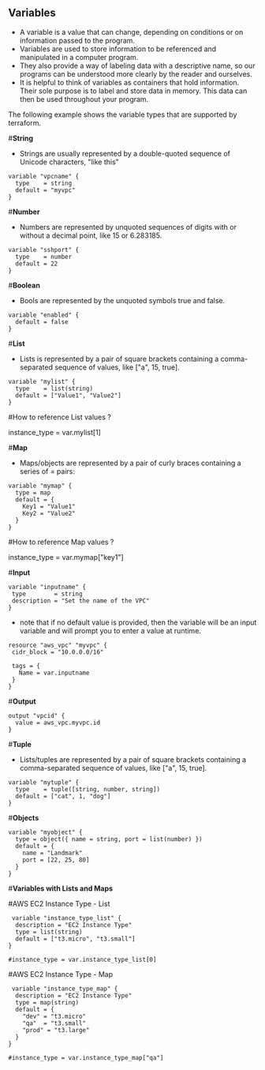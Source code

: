 ## **Variables**

- A variable is a value that can change, depending on conditions or on information passed to the program.
- Variables are used to store information to be referenced and manipulated in a computer program.
- They also provide a way of labeling data with a descriptive name, so our programs can be understood more clearly by the reader and ourselves.
- It is helpful to think of variables as containers that hold information. Their sole purpose is to label and store data in memory. This data can then be used throughout your program.

The following example shows the variable types that are supported by terraform.

#**String**
 - Strings are usually represented by a double-quoted sequence of Unicode characters, "like this"
```t
variable "vpcname" {
  type    = string
  default = "myvpc"
}

```
#**Number**

- Numbers are represented by unquoted sequences of digits with or without a decimal point, like 15 or 6.283185.
```t
variable "sshport" {
  type    = number
  default = 22
}
```

#**Boolean**
- Bools are represented by the unquoted symbols true and false.
```t
variable "enabled" {
  default = false
}
```
#**List**
- Lists is represented by a pair of square brackets containing a comma-separated sequence of values, like ["a", 15, true].
```t
variable "mylist" {
  type    = list(string)
  default = ["Value1", "Value2"]
}
```
#How to reference List values ?

instance_type = var.mylist[1]

#**Map**
- Maps/objects are represented by a pair of curly braces containing a series of <KEY> = <VALUE> pairs:
```T
variable "mymap" {
  type = map
  default = {
    Key1 = "Value1"
    Key2 = "Value2"
  }
}
```
#How to reference Map values ?
 
instance_type = var.mymap["key1"]

#**Input**
 ```t
variable "inputname" {
  type        = string
  description = "Set the name of the VPC"
}
```
- note that if no default value is provided, then the variable will be an input variable and will prompt you to enter a value at runtime.

 ```t
resource "aws_vpc" "myvpc" {
  cidr_block = "10.0.0.0/16"

  tags = {
    Name = var.inputname
  }
}
```
#**Output**
```t
output "vpcid" {
  value = aws_vpc.myvpc.id
}
```
#**Tuple**
- Lists/tuples are represented by a pair of square brackets containing a comma-separated sequence of values, like ["a", 15, true].
```t
variable "mytuple" {
  type    = tuple([string, number, string])
  default = ["cat", 1, "dog"]
}
```
#**Objects**
```t
variable "myobject" {
  type = object({ name = string, port = list(number) })
  default = {
    name = "Landmark"
    port = [22, 25, 80]
  }
}
```
#**Variables with Lists and Maps**

#AWS EC2 Instance Type - List
```t
 variable "instance_type_list" {
  description = "EC2 Instance Type"
  type = list(string)
  default = ["t3.micro", "t3.small"]
}

#instance_type = var.instance_type_list[0]
```
 
#AWS EC2 Instance Type - Map
```t
 variable "instance_type_map" {
  description = "EC2 Instance Type"
  type = map(string)
  default = {
    "dev" = "t3.micro"
    "qa"  = "t3.small"
    "prod" = "t3.large"
  }
}

#instance_type = var.instance_type_map["qa"]
```
